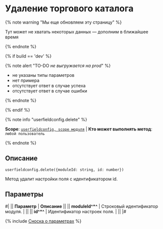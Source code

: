 # Удаление торгового каталога

{% note warning "Мы еще обновляем эту страницу" %}

Тут может не хватать некоторых данных — дополним в ближайшее время

{% endnote %}

{% if build == 'dev' %}

{% note alert "TO-DO _не выгружается на prod_" %}

- не указаны типы параметров
- нет примера
- отсутствует ответ в случае успеха
- отсутствует ответ в случае ошибки
  
{% endnote %}

{% endif %}

{% note info "userfieldconfig.delete" %}

**Scope**: [`userfieldconfig, scope модуля`](../../../../scopes/permissions.md) | **Кто может выполнять метод**: `любой пользователь`

{% endnote %}

## Описание

```http
userfieldconfig.delete({moduleId: string, id: number})
```

Метод удалит настройки поля с идентификатором id.

## Параметры

#|
|| **Параметр** | **Описание** ||
|| **moduleId^*^** | Строковый идентификатор модуля.  | ||
|| **id^*^** | Идентификатор настроек поля.  | ||
|#

{% include [Сноска о параметрах](../../../../../_includes/required.md) %}

